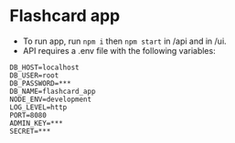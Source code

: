 # Flashcard app
- To run app, run `npm i` then `npm start` in /api and in /ui.
- API requires a .env file with the following variables:
```
DB_HOST=localhost
DB_USER=root
DB_PASSWORD=***
DB_NAME=flashcard_app
NODE_ENV=development
LOG_LEVEL=http
PORT=8080
ADMIN_KEY=***
SECRET=***
```

